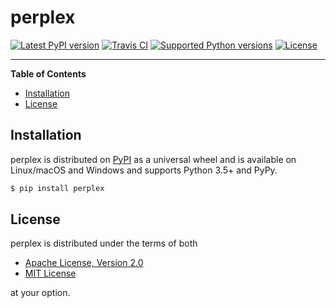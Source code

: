 # perplex

[![Latest PyPI version](https://img.shields.io/pypi/v/perplex.svg)](https://pypi.org/project/perplex)
[![Travis CI](https://img.shields.io/travis/ofek/perplex/master.svg)](https://travis-ci.org/ofek/perplex)
[![Supported Python versions](https://img.shields.io/pypi/pyversions/perplex.svg)](https://pypi.org/project/perplex)
[![License](https://img.shields.io/pypi/l/perplex.svg)](https://choosealicense.com/licenses)

-----

**Table of Contents**

- [Installation](#installation)
- [License](#license)

## Installation

perplex is distributed on [PyPI](https://pypi.org) as a universal
wheel and is available on Linux/macOS and Windows and supports
Python 3.5+ and PyPy.

```bash
$ pip install perplex
```

## License

perplex is distributed under the terms of both

- [Apache License, Version 2.0](https://choosealicense.com/licenses/apache-2.0)
- [MIT License](https://choosealicense.com/licenses/mit)

at your option.
